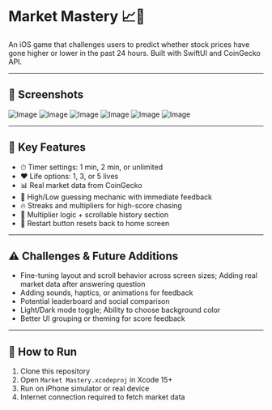 # Market Mastery 📈💸

An iOS game that challenges users to predict whether stock prices have gone higher or lower in the past 24 hours. Built with SwiftUI and CoinGecko API.

---

## 📸 Screenshots
![Image](https://github.com/user-attachments/assets/e4f4f095-e277-4013-8065-a2e0c3be297a)
![Image](https://github.com/user-attachments/assets/2ba21682-d5ae-43ad-9d34-0e5accfde942)
![Image](https://github.com/user-attachments/assets/bba80682-29f8-4a64-ae26-6b22f4c42e0d)
![Image](https://github.com/user-attachments/assets/ea187a7a-426a-4b9e-ae21-7b168fb45c6b)
![Image](https://github.com/user-attachments/assets/17d177bd-b9b5-4da8-b81d-2f1142ff5f78)
![Image](https://github.com/user-attachments/assets/5b28de5f-b6a4-4e01-89ed-c3375a818b4c)

---

## 🔑 Key Features

- ⏱ Timer settings: 1 min, 2 min, or unlimited
- ❤️ Life options: 1, 3, or 5 lives
- 📊 Real market data from CoinGecko
- 🤔 High/Low guessing mechanic with immediate feedback
- 🔥 Streaks and multipliers for high-score chasing
- 🧮 Multiplier logic + scrollable history section
- 🧼 Restart button resets back to home screen

---

## ⚠️ Challenges & Future Additions

- Fine-tuning layout and scroll behavior across screen sizes; Adding real market data after answering question
- Adding sounds, haptics, or animations for feedback
- Potential leaderboard and social comparison
- Light/Dark mode toggle; Ability to choose background color
- Better UI grouping or theming for score feedback

---

## 🚀 How to Run

1. Clone this repository
2. Open `Market Mastery.xcodeproj` in Xcode 15+
3. Run on iPhone simulator or real device
4. Internet connection required to fetch market data

